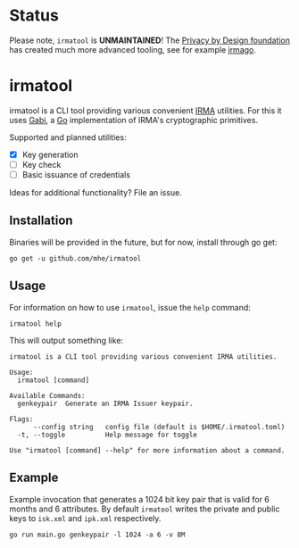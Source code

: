 # Status #

Please note, `irmatool` is **UNMAINTAINED**! The [Privacy by Design foundation](https://privacybydesign.foundation/) has created much more advanced tooling, see for example [irmago](https://github.com/privacybydesign/irmago/).

# irmatool #

irmatool is a CLI tool providing various convenient [IRMA](https://www.irmacard.org) utilities. For this it uses [Gabi](https://github.com/mhe/gabi), a [Go](https://golang.org/) implementation of IRMA's cryptographic primitives. 

Supported and planned utilities:

- [X] Key generation
- [ ] Key check
- [ ] Basic issuance of credentials

Ideas for additional functionality? File an issue.

## Installation ##

Binaries will be provided in the future, but for now, install through go get:

    go get -u github.com/mhe/irmatool

## Usage ##

For information on how to use `irmatool`, issue the `help` command:

    irmatool help

This will output something like:
```
irmatool is a CLI tool providing various convenient IRMA utilities.

Usage:
  irmatool [command]

Available Commands:
  genkeypair  Generate an IRMA Issuer keypair.

Flags:
      --config string   config file (default is $HOME/.irmatool.toml)
  -t, --toggle          Help message for toggle

Use "irmatool [command] --help" for more information about a command.

```

## Example ##

Example invocation that generates a 1024 bit key pair that is valid for 6 months and 6 attributes. By default `irmatool` writes the private and public keys to `isk.xml` and `ipk.xml` respectively. 

    go run main.go genkeypair -l 1024 -a 6 -v 8M
    

